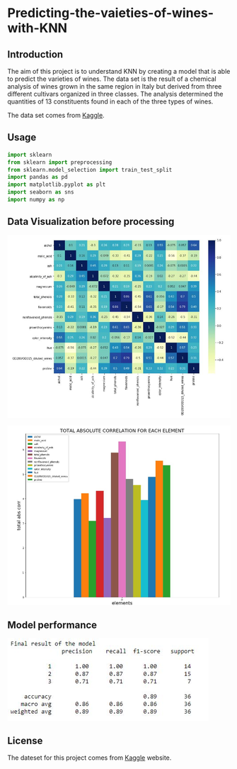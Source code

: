 # Predicting-the-vaieties-of-wines-with-KNN

## Introduction
The aim of this project is to understand KNN by creating a model that is able to predict the varieties of wines.
The data set is the result of a chemical analysis of wines grown in the same region in Italy but derived from three different cultivars organized in three classes. 
The analysis determined the quantities of 13 constituents found in each of the three types of wines.

The data set comes from [Kaggle](https://www.kaggle.com/). 

## Usage
```python
import sklearn
from sklearn import preprocessing
from sklearn.model_selection import train_test_split
import pandas as pd
import matplotlib.pyplot as plt
import seaborn as sns
import numpy as np
```
## Data Visualization before processing

![alt text](images/heatmap.JPG)

![alt text](images/histogram.JPG)

## Model performance

![alt text](images/score.JPG)

## License
The dateset for this project comes from [Kaggle](https://www.kaggle.com/) website.
